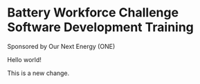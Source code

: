 # Battery Workforce Challenge Software Development Training

Sponsored by Our Next Energy (ONE)

Hello world!

This is a new change.